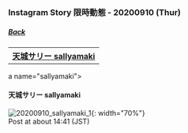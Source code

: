 ### Instagram Story 限時動態 - 20200910 (Thur)
##### [Back](../../IGstory_List.md)

<table>
<tr>
<th><a href="#sallyamaki">天城サリー sallyamaki</a></th>
</tr>
</table>

a name="sallyamaki"></a>
#### 天城サリー sallyamaki

![20200910_sallyamaki_1](../../../../../Album/Instagram/IGstory/Sep2020/20200910/2020091_sallyamaki_1.jpg){: width="70%"}  
Post at about 14:41 (JST)  
